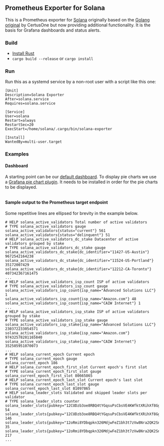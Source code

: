 ## Prometheus Exporter for Solana

This is a Prometheus exporter for [Solana](https://github.com/solana-labs/solana) originally based
on the [Golang original](https://github.com/certusone/solana_exporter) by CertusOne but now
providing additional functionality. It is the basis for Grafana dashboards and status alerts.

### Build

* [Install Rust](https://www.rust-lang.org/tools/install)
* `cargo build --release` or `cargo install`

### Run

Run this as a systemd service by a non-root user with a script like this one:
```
[Unit]
Description=Solana Exporter
After=solana.service
Requires=solana.service

[Service]
User=solana
Restart=always
RestartSec=20
ExecStart=/home/solana/.cargo/bin/solana-exporter

[Install]
WantedBy=multi-user.target
```

### Examples

#### Dashboard

A starting point can be our [default dashboard](./dashboards/rustiq.json).  To display pie charts we
use a [Grafana pie chart plugin](https://grafana.com/grafana/plugins/grafana-piechart-panel/). It
needs to be installed in order for the pie charts to be displayed.

<img src="https://imgur.com/a/Bi5xurZ" alt="" />

#### Sample output to the Prometheus target endpoint

Some repetitive lines are ellipsed for brevity in the example below.
```
# HELP solana_active_validators Total number of active validators
# TYPE solana_active_validators gauge
solana_active_validators{status="current"} 561
solana_active_validators{status="delinquent"} 51
# HELP solana_active_validators_dc_stake Datacenter of active validators grouped by stake
# TYPE solana_active_validators_dc_stake gauge
solana_active_validators_dc_stake{dc_identifier="11427-US-Austin"} 9672542164238
solana_active_validators_dc_stake{dc_identifier="11524-US-Portland"} 35172007429
solana_active_validators_dc_stake{dc_identifier="12212-CA-Toronto"} 407342367161475
...
# HELP solana_active_validators_isp_count ISP of active validators
# TYPE solana_active_validators_isp_count gauge
solana_active_validators_isp_count{isp_name="Advanced Solutions LLC"} 1
solana_active_validators_isp_count{isp_name="Amazon.com"} 48
solana_active_validators_isp_count{isp_name="CAIW Internet"} 1
...
# HELP solana_active_validators_isp_stake ISP of active validators grouped by stake
# TYPE solana_active_validators_isp_stake gauge
solana_active_validators_isp_stake{isp_name="Advanced Solutions LLC"} 230372233054571
solana_active_validators_isp_stake{isp_name="Amazon.com"} 97432578281165840
solana_active_validators_isp_stake{isp_name="CAIW Internet"} 352505951070073
...
# HELP solana_current_epoch Current epoch
# TYPE solana_current_epoch gauge
solana_current_epoch 186
# HELP solana_current_epoch_first_slot Current epoch's first slot
# TYPE solana_current_epoch_first_slot gauge
solana_current_epoch_first_slot 80665865
# HELP solana_current_epoch_last_slot Current epoch's last slot
# TYPE solana_current_epoch_last_slot gauge
solana_current_epoch_last_slot 81097865
# HELP solana_leader_slots Validated and skipped leader slots per validator
# TYPE solana_leader_slots counter
solana_leader_slots{pubkey="12CUDzb3oe8RBQ4tYGqsuPsCbsVE4KWfktXRihXf8Ggq",status="skipped"} 54
solana_leader_slots{pubkey="12CUDzb3oe8RBQ4tYGqsuPsCbsVE4KWfktXRihXf8Ggq",status="validated"} 146
solana_leader_slots{pubkey="12oRmi8YDbqpkn326MdjwFeZ1bh3t7zVw8Nra2QK2SnR",status="skipped"} 35
solana_leader_slots{pubkey="12oRmi8YDbqpkn326MdjwFeZ1bh3t7zVw8Nra2QK2SnR",status="validated"} 217
...
```
